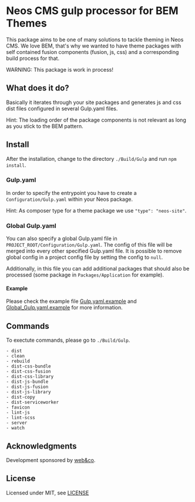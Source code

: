 # Neos CMS gulp processor for BEM Themes

This package aims to be one of many solutions to tackle theming in Neos CMS. We love BEM, that's why we wanted to have theme packages with self contained fusion components (fusion, js, css) and a corresponding build process for that.

WARNING: This package is work in process!

## What does it do?

Basically it iterates through your site packages and generates js and css dist files configured in several Gulp.yaml files.

Hint: The loading order of the package components is not relevant as long as you stick to the BEM pattern.

## Install

After the installation, change to the directory `./Build/Gulp` and run `npm install`. 

### Gulp.yaml

In order to specify the entrypoint you have to create a `Configuration/Gulp.yaml` within your Neos package.

Hint: As composer type for a theme package we use `"type": "neos-site"`.

### Global Gulp.yaml
You can also specify a global Gulp.yaml file in `PROJECT_ROOT/Configuration/Gulp.yaml`. The config of this file will be merged into every other specified Gulp.yaml file. It is possible to remove global config in a project config file by setting the  config to `null`.

Additionally, in this file you can add additional packages that should also be processed (some package in `Packages/Application` for example).

#### Example 

Please check the example file [Gulp.yaml.example](Gulp.yaml.example) and [Global_Gulp.yaml.example](Global_Gulp.yaml.example) for more information.

## Commands

To exectute commands, please go to `./Build/Gulp`.
```
- dist
- clean
- rebuild
- dist-css-bundle
- dist-css-fusion
- dist-css-library
- dist-js-bundle
- dist-js-fusion
- dist-js-library
- dist-copy
- dist-serviceworker
- favicon
- lint-js
- lint-scss
- server
- watch
```

Acknowledgments
---------------

Development sponsored by [web&co](http://webandco.com).

License
----------
Licensed under MIT, see [LICENSE](LICENSE)
